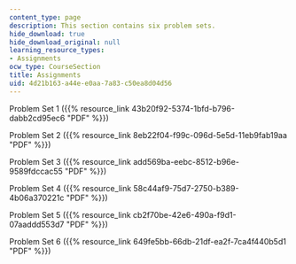 ```yaml
---
content_type: page
description: This section contains six problem sets.
hide_download: true
hide_download_original: null
learning_resource_types:
- Assignments
ocw_type: CourseSection
title: Assignments
uid: 4d21b163-a44e-e0aa-7a83-c50ea8d04d56
---
```


Problem Set 1 ({{% resource_link 43b20f92-5374-1bfd-b796-dabb2cd95ec6 "PDF" %}})

Problem Set 2 ({{% resource_link 8eb22f04-f99c-096d-5e5d-11eb9fab19aa "PDF" %}})

Problem Set 3 ({{% resource_link add569ba-eebc-8512-b96e-9589fdccac55 "PDF" %}})

Problem Set 4 ({{% resource_link 58c44af9-75d7-2750-b389-4b06a370221c "PDF" %}})

Problem Set 5 ({{% resource_link cb2f70be-42e6-490a-f9d1-07aaddd553d7 "PDF" %}})

Problem Set 6 ({{% resource_link 649fe5bb-66db-21df-ea2f-7ca4f440b5d1 "PDF" %}})